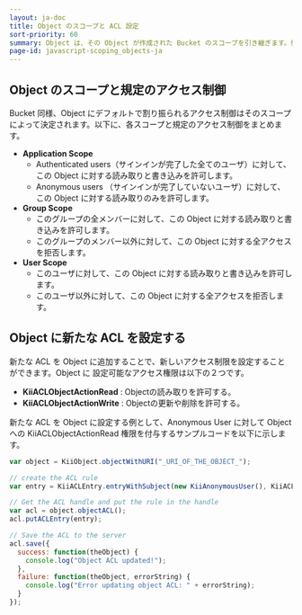 ```yaml
---
layout: ja-doc
title: Object のスコープと ACL 設定
sort-priority: 60
summary: Object は、その Object が作成された Bucket のスコープを引き継ぎます。例えば Application Scope を持つ Bucket の中に Object を作成した場合、この Object は Application Scope を引き継ぎます。
page-id: javascript-scoping_objects-ja
---
```

## Object のスコープと規定のアクセス制御

Bucket 同様、Object にデフォルトで割り振られるアクセス制御はそのスコープによって決定されます。以下に、各スコープと規定のアクセス制御をまとめます。

* **Application Scope**
    * Authenticated users（サインインが完了した全てのユーザ）に対して、この Object に対する読み取りと書き込みを許可します。
    * Anonymous users （サインインが完了していないユーザ）に対して、この Object に対する読み取りのみを許可します。
* **Group Scope**
    * このグループの全メンバーに対して、この Object に対する読み取りと書き込みを許可します。
    * このグループのメンバー以外に対して、この Object に対する全アクセスを拒否します。
* **User Scope**
    * このユーザに対して、この Object に対する読み取りと書き込みを許可します。
    * このユーザ以外に対して、この Object に対する全アクセスを拒否します。

## Object に新たな ACL を設定する

新たな ACL を Object に追加することで、新しいアクセス制限を設定することができます。Object に 設定可能なアクセス権限は以下の２つです。

* **KiiACLObjectActionRead** : Objectの読み取りを許可する。
* **KiiACLObjectActionWrite** : Objectの更新や削除を許可する。

新たな ACL を Object に設定する例として、Anonymous User に対して Object への KiiACLObjectActionRead 権限を付与するサンプルコードを以下に示します。

```javascript
var object = KiiObject.objectWithURI("_URI_OF_THE_OBJECT_");

// create the ACL rule
var entry = KiiACLEntry.entryWithSubject(new KiiAnonymousUser(), KiiACLAction.KiiACLObjectActionRead);

// Get the ACL handle and put the rule in the handle
var acl = object.objectACL();
acl.putACLEntry(entry);

// Save the ACL to the server
acl.save({
  success: function(theObject) {
    console.log("Object ACL updated!");
  },
  failure: function(theObject, errorString) {
    console.log("Error updating object ACL: " + errorString);
  }
});
```
